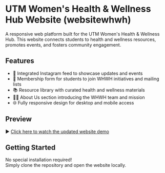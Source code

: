 # UTM Women's Health & Wellness Hub Website (websitewhwh)

A responsive web platform built for the UTM Women's Health & Wellness Hub. This website connects students to health and wellness resources, promotes events, and fosters community engagement.

## Features

- 📸 Integrated Instagram feed to showcase updates and events
- 📝 Membership form for students to join WHWH initiatives and mailing lists
- 📚 Resource library with curated health and wellness materials
- 👩‍💻 About Us section introducing the WHWH team and mission
- 🌐 Fully responsive design for desktop and mobile access

## Preview

▶️ [Click here to watch the updated website demo](https://youtu.be/anLauqH3yPE)

## Getting Started

No special installation required!  
Simply clone the repository and open the website locally.

